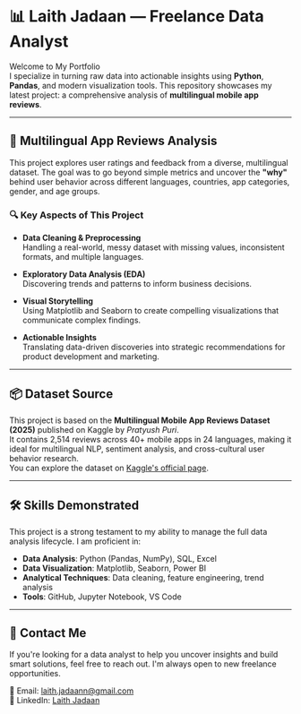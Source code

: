 # 📊 Laith Jadaan — Freelance Data Analyst

Welcome to My Portfolio  
I specialize in turning raw data into actionable insights using **Python**, **Pandas**, and modern visualization tools. This repository showcases my latest project: a comprehensive analysis of **multilingual mobile app reviews**.

---

## 🚀 Multilingual App Reviews Analysis

This project explores user ratings and feedback from a diverse, multilingual dataset. The goal was to go beyond simple metrics and uncover the **"why"** behind user behavior across different languages, countries, app categories, gender, and age groups.

### 🔍 Key Aspects of This Project

- **Data Cleaning & Preprocessing**  
  Handling a real-world, messy dataset with missing values, inconsistent formats, and multiple languages.

- **Exploratory Data Analysis (EDA)**  
  Discovering trends and patterns to inform business decisions.

- **Visual Storytelling**  
  Using Matplotlib and Seaborn to create compelling visualizations that communicate complex findings.

- **Actionable Insights**  
  Translating data-driven discoveries into strategic recommendations for product development and marketing.

---

## 📦 Dataset Source

This project is based on the **Multilingual Mobile App Reviews Dataset (2025)** published on Kaggle by *Pratyush Puri*.  
It contains 2,514 reviews across 40+ mobile apps in 24 languages, making it ideal for multilingual NLP, sentiment analysis, and cross-cultural user behavior research.  
You can explore the dataset on [Kaggle's official page](https://www.kaggle.com/datasets/pratyushpuri/multilingual-mobile-app-reviews-dataset-2025).

---

## 🛠️ Skills Demonstrated

This project is a strong testament to my ability to manage the full data analysis lifecycle. I am proficient in:

- **Data Analysis**: Python (Pandas, NumPy), SQL, Excel  
- **Data Visualization**: Matplotlib, Seaborn, Power BI  
- **Analytical Techniques**: Data cleaning, feature engineering, trend analysis  
- **Tools**: GitHub, Jupyter Notebook, VS Code

---

## 🤝 Contact Me

If you're looking for a data analyst to help you uncover insights and build smart solutions, feel free to reach out. I'm always open to new freelance opportunities.

📧 Email: [laith.jadaann@gmail.com](mailto:laith.jadaann@gmail.com)  
🔗 LinkedIn: [Laith Jadaan](https://www.linkedin.com/in/laith-jadaan-4b73372a2?utm_source=share&utm_campaign=share_via&utm_content=profile&utm_medium=ios_app)
